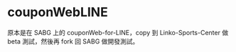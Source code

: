 # couponWebLINE
原本是在 SABG 上的 couponWeb-for-LINE，copy 到 Linko-Sports-Center 做 beta 測試，然後再 fork 回 SABG 做開發測試。
